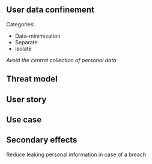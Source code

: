 ## User data confinement ##

Categories:
 - Data-minimization
 - Separate
 - Isolate

*Avoid the central collection of personal data*

## Threat model ##

## User story ##

## Use case ##

## Secondary effects ##

Reduce leaking personal information in case of a breach
